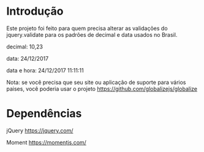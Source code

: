 # Introdução

Este projeto foi feito para quem precisa alterar as validações do jquery.validate para os padrões de decimal e data usados no Brasil.

decimal: 10,23

data: 24/12/2017

data e hora: 24/12/2017 11:11:11

Nota: se você precisa que seu site ou aplicação de suporte para vários paises, você poderia usar o projeto https://github.com/globalizejs/globalize

# Dependências

jQuery https://jquery.com/

Moment https://momentjs.com/
